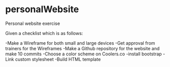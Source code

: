 # personalWebsite
Personal website exercise

Given a checklist which is as follows:

-Make a Wireframe for both small and large devices
-Get approval from trainers for the Wireframes
-Make a Github repository for the website and make 10 commits
-Choose a color scheme on Coolers.co
-install bootstrap
-Link custom stylesheet
-Build HTML template
 
